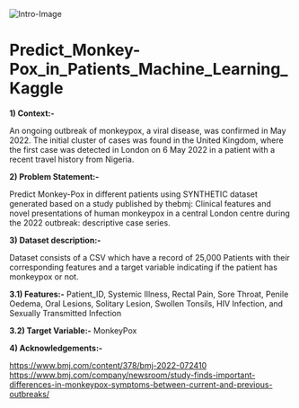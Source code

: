 ![Intro-Image](https://user-images.githubusercontent.com/84449238/196737701-e066b0a4-f860-4724-8aa8-52757dd12f52.JPG)

# Predict_Monkey-Pox_in_Patients_Machine_Learning_Kaggle

**1) Context:-**

An ongoing outbreak of monkeypox, a viral disease, was confirmed in May 2022. The initial cluster of cases was found in the United Kingdom, where the first case was detected in London on 6 May 2022 in a patient with a recent travel history from Nigeria.

**2) Problem Statement:-**

Predict Monkey-Pox in different patients using SYNTHETIC dataset generated based on a study published by thebmj: Clinical features and novel presentations of human monkeypox in a central London centre during the 2022 outbreak: descriptive case series.

**3) Dataset description:-**  

Dataset consists of a CSV which have a record of 25,000 Patients with their corresponding features and a target variable indicating if the patient has monkeypox or not.

**3.1) Features:-** Patient_ID, Systemic Illness, Rectal Pain, Sore Throat, Penile Oedema, Oral Lesions, Solitary Lesion, Swollen Tonsils, HIV Infection, and Sexually Transmitted Infection

**3.2) Target Variable:-** MonkeyPox

**4) Acknowledgements:-**

https://www.bmj.com/content/378/bmj-2022-072410
https://www.bmj.com/company/newsroom/study-finds-important-differences-in-monkeypox-symptoms-between-current-and-previous-outbreaks/
